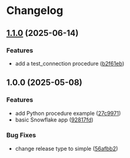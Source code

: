 # Changelog

## [1.1.0](https://github.com/samdouble/snowflake-mongodb-connector/compare/v1.0.0...v1.1.0) (2025-06-14)


### Features

* add a test_connection procedure ([b2f61eb](https://github.com/samdouble/snowflake-mongodb-connector/commit/b2f61eba5c1e25aa21d14a56a3a0ad32c7f4d98e))

## 1.0.0 (2025-05-08)


### Features

* add Python procedure example ([27c9971](https://github.com/samdouble/snowflake-mongodb-connector/commit/27c997157d21dbf8f1ea976d14b6ea116ce25da4))
* basic Snowflake app ([92817fd](https://github.com/samdouble/snowflake-mongodb-connector/commit/92817fd78376856cd38720f47eff478c5d2f5c8f))


### Bug Fixes

* change release type to simple ([56afbb2](https://github.com/samdouble/snowflake-mongodb-connector/commit/56afbb2f2b4dce615f1206423e098e2d6058b6a2))
